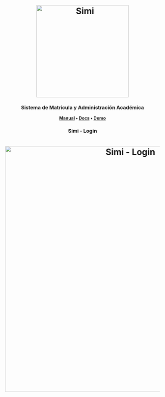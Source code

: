 <h1 align="center">
	<img
		width="300"
		alt="Simi"
		src="https://raw.githubusercontent.com/ISETH1998/simi-server/master/resources/logo.PNG">
</h1>

<h3 align="center">
	Sistema de Matricula y Administración Académica
</h3>

<p align="center">
	<strong>
		<a href="">Manual</a>
		•
		<a href="https://thelounge.chat/docs">Docs</a>
		•
		<a href="https://demo.thelounge.chat/">Demo</a>
	</strong>
</p>

<h3 align="center">
	Simi - Login
</h3>

<h1 align="center">
	<img
		width="800"
		alt="Simi - Login"
		src="https://raw.githubusercontent.com/ISETH1998/simi-server/master/resources/login-operative-web.PNG">
</h1>
